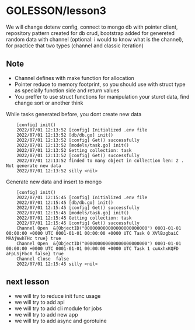 # GOLESSON/lesson3

We will change dotenv config, connect to mongo db with pointer client, repository pattern created for db crud, bootstrap added for genereted random data with channel (optional: i would to know what is the channel), for practice that two types (channel and classic iteration)

## Note
- Channel defines with make function for allocation
- Pointer reduce to memory footprint, so you should use with struct type as specially function side and return values
- You preffer to use struct functions for manipulation your sturct data, find change sort or another think

While tasks generated before, you dont create new data
```
    [config] init()
    2022/07/01 12:13:52 [config] Initialized .env file
    2022/07/01 12:13:52 [db/db.go] init()
    2022/07/01 12:13:52 [config] Get() successfully
    2022/07/01 12:13:52 [models/task.go] init()
    2022/07/01 12:13:52 Getting collection: task
    2022/07/01 12:13:52 [config] Get() successfully
    2022/07/01 12:13:52 finded to many object in collection len: 2 . Not generate new data
    2022/07/01 12:13:52 silly <nil>
```

Generate new data and insert to mongo
```
    [config] init()
    2022/07/01 12:15:45 [config] Initialized .env file
    2022/07/01 12:15:45 [db/db.go] init()
    2022/07/01 12:15:45 [config] Get() successfully
    2022/07/01 12:15:45 [models/task.go] init()
    2022/07/01 12:15:45 Getting collection: task
    2022/07/01 12:15:45 [config] Get() successfully
    Channel Open  &{ObjectID("000000000000000000000000") 0001-01-01 00:00:00 +0000 UTC 0001-01-01 00:00:00 +0000 UTC Task 0 XVlBzgbaiC MRAjWwhTHc true} true
    Channel Open  &{ObjectID("000000000000000000000000") 0001-01-01 00:00:00 +0000 UTC 0001-01-01 00:00:00 +0000 UTC Task 1 cuAxhxKQFD aFpLSjFbcX false} true
    Channel Close  false
    2022/07/01 12:15:45 silly <nil>
```

## next lesson
- we will try to reduce init func usage
- we will try to add api
- we will try to add cli module for jobs
- we will try to add new app
- we will try to add async and gorotuine


